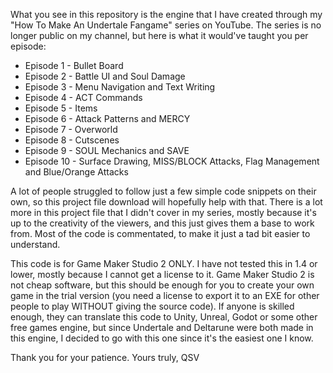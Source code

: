 What you see in this repository is the engine that I have created through my "How To Make An Undertale Fangame" series on YouTube.
The series is no longer public on my channel, but here is what it would've taught you per episode:
- Episode 1 - Bullet Board
- Episode 2 - Battle UI and Soul Damage
- Episode 3 - Menu Navigation and Text Writing
- Episode 4 - ACT Commands
- Episode 5 - Items
- Episode 6 - Attack Patterns and MERCY
- Episode 7 - Overworld
- Episode 8 - Cutscenes
- Episode 9 - SOUL Mechanics and SAVE
- Episode 10 - Surface Drawing, MISS/BLOCK Attacks, Flag Management and Blue/Orange Attacks

A lot of people struggled to follow just a few simple code snippets on their own, so this project file download will hopefully help with that.
There is a lot more in this project file that I didn't cover in my series, mostly because it's up to the creativity of the viewers, and this just gives them a base to work from. Most of the code is commentated, to make it just a tad bit easier to understand.

This code is for Game Maker Studio 2 ONLY. I have not tested this in 1.4 or lower, mostly because I cannot get a license to it.
Game Maker Studio 2 is not cheap software, but this should be enough for you to create your own game in the trial version (you need a license to export it to an EXE for other people to play WITHOUT giving the source code).
If anyone is skilled enough, they can translate this code to Unity, Unreal, Godot or some other free games engine, but since Undertale and Deltarune were both made in this engine, I decided to go with this one since it's the easiest one I know.

Thank you for your patience.
Yours truly, QSV
